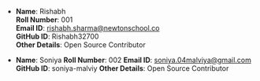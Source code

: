 - **Name**: Rishabh  
  **Roll Number**: 001  
  **Email ID**: rishabh.sharma@newtonschool.co   
  **GitHub ID**: Rishabh32700   
  **Other Details**: Open Source Contributor


- **Name**: Soniya 
  **Roll Number**: 002 
  **Email ID**: soniya.04malviya@gmail.com 
  **GitHub ID**: soniya-malviy 
  **Other Details**: Open Source Contributor


